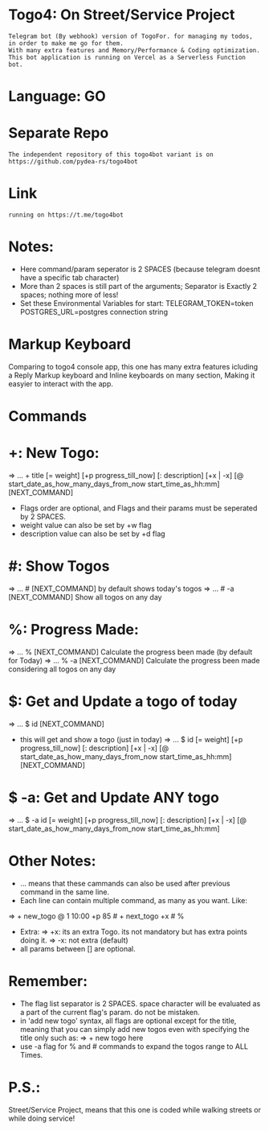 # Togo4: On Street/Service Project
    Telegram bot (By webhook) version of TogoFor. for managing my todos, in order to make me go for them.
    With many extra features and Memory/Performance & Coding optimization.
    This bot application is running on Vercel as a Serverless Function bot.
# Language: GO
# Separate Repo
    The independent repository of this togo4bot variant is on https://github.com/pydea-rs/togo4bot
    
# Link
    running on https://t.me/togo4bot
# Notes:
* Here command/param seperator is 2 SPACES (because telegram doesnt have a specific tab character)
* More than 2 spaces is still part of the arguments; Separator is Exactly 2 spaces; nothing more of less!
* Set these Environmental Variables for start:
TELEGRAM_TOKEN=token
POSTGRES_URL=postgres connection string

# Markup Keyboard
   Comparing to togo4 console app, this one has many extra features icluding a Reply Markup keyboard and Inline keyboards on many section,
   Making it easyier to interact with the app.
# Commands
# +: New Togo:
=> ... +   title   [=  weight]    [+p   progress_till_now]   [:   description]    [+x | -x]   [@  start_date_as_how_many_days_from_now    start_time_as_hh:mm]    [NEXT_COMMAND]

*   Flags order are optional, and Flags and their params must be seperated by 2 SPACES.
*   weight value can also be set by +w flag
*   description value can also be set by +d flag
# #: Show Togos
=> ...   #   [NEXT_COMMAND]
    by default shows today's togos
=> ...   #   -a   [NEXT_COMMAND]
    Show all togos on any day
# %: Progress Made:
=> ...   %   [NEXT_COMMAND]
    Calculate the progress been made (by default for Today)
=> ...   %   -a [NEXT_COMMAND]
    Calculate the progress been made considering all togos on any day

# $: Get and Update a togo of today
=> ... $   id   [NEXT_COMMAND]
*   this will get and show a togo (just in today)
=> ... $   id   [=  weight]    [+p   progress_till_now]   [:   description]    [+x | -x]   [@  start_date_as_how_many_days_from_now    start_time_as_hh:mm]    [NEXT_COMMAND]

# $   -a: Get and Update ANY togo
=> ... $   -a   id   [=  weight]    [+p   progress_till_now]   [:   description]    [+x | -x]   [@  start_date_as_how_many_days_from_now    start_time_as_hh:mm]

# Other Notes:
*   ... means that these cammands can also be used after previous command in the same line.
*   Each line can contain multiple command, as many as you want. Like:

=>   +   new_togo    @   1   10:00   +p  85  #  +   next_togo   +x  #   %

*   Extra:
=>        +x: its an extra Togo. its not mandatory but has extra points doing it.
=>        -x: not extra (default)
*   all params between [] are optional.


# Remember:
*   The flag list separator is 2 SPACES. space character will be evaluated as a part of the current flag's param. do not be mistaken.
*   in 'add new togo' syntax, all flags are optional except for the title, meaning that you can simply add new togos even with specifying the title only such as:
=>  +   new togo here
*   use -a flag for % and # commands to expand the togos range to ALL Times.
    
# P.S.:
   Street/Service Project, means that this one is coded while walking streets or while doing service!
